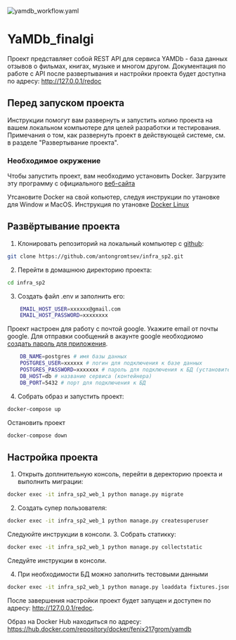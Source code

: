 ![yamdb_workflow.yaml](https://github.com/antongromtsev/yamdb_final/actions/workflows/yamdb_workflow.yaml/badge.svg)

# YaMDb_finalgi


Проект представляет собой REST API для сервиса YAMDb - база данных отзывов о фильмах, книгах, музыке и многом другом. Документация по работе с API после развертывания и настройки проекта будет доступна по адресу: http://127.0.0.1/redoc

## Перед запуском проекта

Инструкции помогут вам развернуть и запустить копию проекта на вашем локальном компьютере для целей разработки и тестирования. Примечания о том, как развернуть проект в действующей системе, см. в разделе "Развертывание проекта".

### Необходимое окружение

Чтобы запустить проект, вам необходимо установить Docker. Загрузите эту программу с официального [веб-сайта](https://www.docker.com/)



Утсановите Docker на свой копьютер, следуя инструкции по утановке для Window и MacOS.
Инструкция по утановке [Docker Linux](https://docs.docker.com/engine/install/ubuntu/)


## Развёртывание проекта

1. Клонировать репозиторий на локальный компьютер с [github](https://github.com/): 
```bash
git clone https://github.com/antongromtsev/infra_sp2.git
```
2. Перейти в домашнюю директорию проекта: 
```bash
cd infra_sp2
```
3. Создать файл .env и заполнить его:
```bash
    EMAIL_HOST_USER=xxxxxx@gmail.com
    EMAIL_HOST_PASSWORD=xxxxxxxx
```
Проект настроен для работу с почтой google. Укажите email от почты google.
Для отправки сообщений в акаунте google необходиомо [создать пароль для приложения](https://support.google.com/accounts/answer/185833?hl=ru).

```bash
    DB_NAME=postgres # имя базы данных
    POSTGRES_USER=xxxxxx # логин для подключения к базе данных
    POSTGRES_PASSWORD=xxxxxxx # пароль для подключения к БД (установите свой)
    DB_HOST=db # название сервиса (контейнера)
    DB_PORT=5432 # порт для подключения к БД
```

4. Собрать образ и запустить проект:
```bash
docker-compose up
```
Остановить проект
```bash
docker-compose down
```
## Настройка проекта

1. Открыть доплнительную консоль, перейти в деректорию проекта и выполнить миграции:
```bash
docker exec -it infra_sp2_web_1 python manage.py migrate
```
2. Создать супер пользователя:
```bash
docker exec -it infra_sp2_web_1 python manage.py createsuperuser
```
Следуюйте инструкции в консоли.
3. Собрать статикку:
```bash
docker exec -it infra_sp2_web_1 python manage.py collectstatic
```
Следуйте инструкции в консоли.

4. При необходимости БД можно заполнить тестовыми данными
```bash
docker exec -it infra_sp2_web_1 python manage.py loaddata fixtures.json
```
После завершения настройки проект будет запущен и доступен по адресу: http://127.0.0.1/redoc.

Образ на Docker Hub находиться по адресу: https://hub.docker.com/repository/docker/fenix217grom/yamdb
